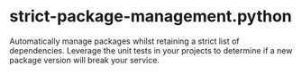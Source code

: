 # strict-package-management.python

Automatically manage packages whilst retaining a strict list of dependencies. Leverage the unit tests in your projects to determine if a new package version will break your service.
